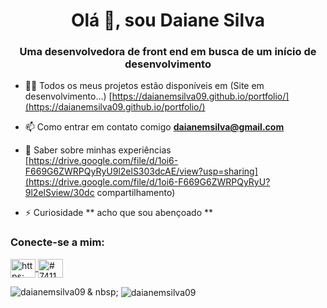 <h1 align = "center"> Olá 👋, sou Daiane Silva </h1>
<h3 align = "center"> Uma desenvolvedora de front end em busca de um início de desenvolvimento </h3>

- 👨‍💻 Todos os meus projetos estão disponíveis em (Site em desenvolvimento...) [https://daianemsilva09.github.io/portfolio/](https://daianemsilva09.github.io/portfolio/) 

- 📫 Como entrar em contato comigo **daianemsilva@gmail.com**

- 📄 Saber sobre minhas experiências [https://drive.google.com/file/d/1oi6-F669G6ZWRPQyRyU9l2elS303dcAE/view?usp=sharing](https://drive.google.com/file/d/1oi6-F669G6ZWRPQyRyU?9l2elSview/30dc compartilhamento)

- ⚡ Curiosidade ** acho que sou abençoado **

<h3 align = "left"> Conecte-se a mim: </h3>
<p align = "left">
<a href="https://linkedin.com/in/https://www.linkedin.com/in/daiane-silva-87148864/" target="blank"> <img align = "center" src = " https://raw.githubusercontent.com/rahuldkjain/github-profile-readme-generator/neutral-icons/src/images/icons/Social/linked-in-alt.svg "alt =" https: //www.linkedin .com / in / daiane-silva-87148864 / "height =" 30 "width =" 40 "/> </a>
<a href="https://discord.gg/#7411" target="blank"> <img align = "center" src = "https://raw.githubusercontent.com/rahuldkjain/github-profile-readme-generator/neutral-icons/src/images/icons/Social/discord.svg" alt = "# 7411 "height =" 30 "width =" 40 "/> </a>
</p>


<p> <img align = "left" src = "https://github-readme-stats.vercel.app/api/top-langs?username=daianemsilva09&show_icons=true&locale=en&layout=compact" alt = "daianemsilva09" /> </p>

<p> & nbsp; <img align = "center" src = "https://github-readme-stats.vercel.app/api?username=daianemsilva09&show_icons=true&locale=en" alt = "daianemsilva09" /> </p>
